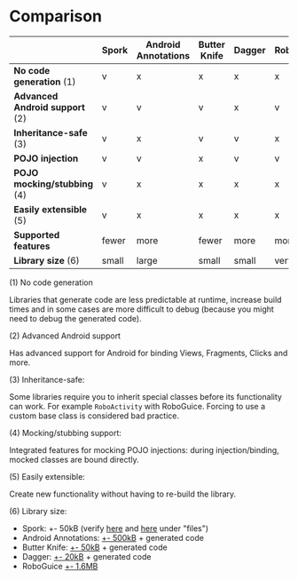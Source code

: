 # Comparison

|   | Spork | Android Annotations | Butter Knife | Dagger | RoboGuice |
|---|---|---|---|---|---|
| **No code generation** (1) | v | x | x | x | x |
| **Advanced Android support** (2) | v | v | v | x | v |
| **Inheritance-safe** (3) | v | x | v | v | x |
| **POJO injection** | v | v | x | v | v |
| **POJO mocking/stubbing** (4) | v | x | x | x | x |
| **Easily extensible** (5) | v | x | x | x | x |
| **Supported features** | fewer | more | fewer | more | more |
| **Library size** (6) | small | large | small | small | very large |


(1) No code generation

Libraries that generate code are less predictable at runtime, increase build times and in some cases are more difficult to debug (because you might need to debug the generated code).

(2) Advanced Android support

Has advanced support for Android for binding Views, Fragments, Clicks and more.

(3) Inheritance-safe:

Some libraries require you to inherit special classes before its functionality can work. For example `RoboActivity` with RoboGuice. Forcing to use a custom base class is considered bad practice.

(4) Mocking/stubbing support:

Integrated features for mocking POJO injections: during injection/binding, mocked classes are bound directly.

(5) Easily extensible:

Create new functionality without having to re-build the library.

(6) Library size:

- Spork: +- 50kB (verify [here](https://bintray.com/sporklibrary/spork/spork/_latestVersion) and [here](https://bintray.com/sporklibrary/spork/spork-android/_latestVersion) under "files")
- Android Annotations: [+- 500kB](http://search.maven.org/#artifactdetails%7Corg.androidannotations%7Candroidannotations%7C4.0.0%7Cjar) + generated code
- Butter Knife: [+- 50kB](http://search.maven.org/#artifactdetails%7Corg.androidannotations%7Candroidannotations%7C4.0.0%7Cjar) + generated code
- Dagger: [+- 20kB](http://search.maven.org/#artifactdetails%7Ccom.google.dagger%7Cdagger%7C2.1%7Cjar) + generated code
- RoboGuice [+- 1.6MB](http://search.maven.org/#artifactdetails%7Corg.roboguice%7Croboguice%7C4.0.0%7Cjar)


